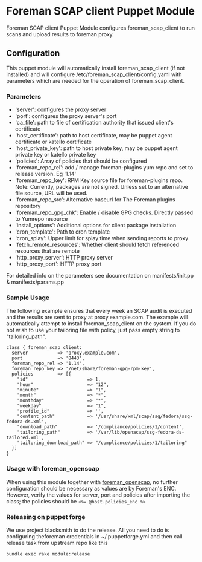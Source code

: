 # Foreman SCAP client Puppet Module

Foreman SCAP client Puppet Module configures foreman_scap_client
to run scans and upload results to foreman proxy.

## Configuration

This puppet module will automatically install foreman_scap_client (if not installed)
and will configure /etc/foreman_scap_client/config.yaml with parameters which are needed for the operation
of foreman_scap_client.

### Parameters

* 'server': configures the proxy server
* 'port': configures the proxy server's port
* 'ca_file': path to file of certification authority that issued client's certificate
* 'host_certificate': path to host certificate, may be puppet agent certificate or katello certificate
* 'host_private_key': path to host private key, may be puppet agent private key or katello private key
* 'policies': Array of policies that should be configured
* 'foreman_repo_rel': add / manage foreman-plugins yum repo and set to release version. Eg  '1.14'
* 'foreman_repo_key': RPM Key source file for foreman-plugins repo. Note: Currently, packages are not signed.
  Unless set to an alternative file source, URL will be used.
* 'foreman_repo_src':  Alternative baseurl for The Foreman plugins repository
* 'foreman_repo_gpg_chk': Enable / disable GPG checks. Directly passed to Yumrepo resource
* 'install_options': Additional options for client package installation
* 'cron_template': Path to cron template
* 'cron_splay': Upper limit for splay time when sending reports to proxy
* 'fetch_remote_resources': Whether client should fetch referenced resources that are remote
* 'http_proxy_server': HTTP proxy server
* 'http_proxy_port': HTTP proxy port

For detailed info on the parameters see documentation on manifests/init.pp & manifests/params.pp

### Sample Usage

The following example ensures that every week an SCAP audit is executed and the results
are sent to proxy at proxy.example.com. The example will automatically attempt to install
foreman_scap_client on the system. If you do not wish to use your tailoring file with policy,
just pass empty string to "tailoring_path".

```puppet
class { foreman_scap_client:
  server           => 'proxy.example.com',
  port             => '8443',
  foreman_repo_rel => '1.14',
  foreman_repo_key => '/net/share/foreman-gpg-rpm-key',
  policies         => [{
    "id"                      => 1,
    "hour"                    => "12",
    "minute"                  => "1",
    "month"                   => "*",
    "monthday"                => "*",
    "weekday"                 => "1",
    "profile_id"              => '',
    "content_path"            => '/usr/share/xml/scap/ssg/fedora/ssg-fedora-ds.xml',
    "download_path"           => '/compliance/policies/1/content',
    "tailoring_path"          => '/var/lib/openacap/ssg-fedora-ds-tailored.xml',
    "tailoring_download_path" => "/compliance/policies/1/tailoring"
  }]
}
```

### Usage with foreman_openscap

When using this module together with [foreman_openscap](https://theforeman.org/plugins/foreman_openscap/), no further configuration
 should be necessary as values are by Foreman's ENC. However, verify the values for server, port and policies after
 importing the class; the policies should be `<%= @host.policies_enc %>`

### Releasing on puppet forge

We use project blacksmith to do the release. All you need to do is configuring theforeman
credentials in ~/.puppetforge.yml and then call release task from upstream repo like this

```
bundle exec rake module:release
```
